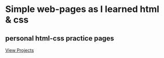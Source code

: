 # Simple web-pages as I learned html & css
## personal html-css practice pages  
[View Projects](https://benfaught.github.io/practice_pages_html-css/index.html)
